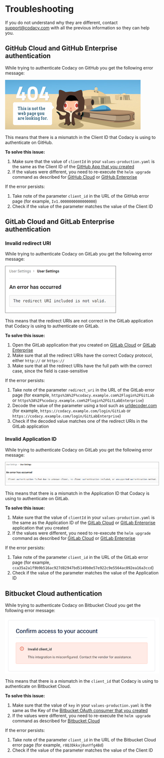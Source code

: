 # Troubleshooting

If you do not understand why they are different, contact [support@codacy.com](mailto:support@codacy.com) with all the previous information so they can help you.

## GitHub Cloud and GitHub Enterprise authentication

While trying to authenticate Codacy on GitHub you get the following error message:

![Invalid client id](images/github-invalid-client-id.png)

This means that there is a mismatch in the Client ID that Codacy is using to authenticate on GitHub.

**To solve this issue:**

1.  Make sure that the value of `clientId` in your `values-production.yaml` is the same as the Client ID of the [GitHub App that you created](github-app-create.md)
2.  If the values were different, you need to re-execute the `helm upgrade` command as described for [GitHub Cloud](github-cloud.md) or [GitHub Enterprise](github-enterprise.md)

If the error persists:

1.  Take note of the parameter `client_id` in the URL of the GitHub error page (for example, `Iv1.0000000000000000`)
2.  Check if the value of the parameter matches the value of the Client ID

## GitLab Cloud and GitLab Enterprise authentication

### Invalid redirect URI

While trying to authenticate Codacy on GitLab you get the following error message:

![Invalid redirect URI](images/gitlab-invalid-redirect-uri.png)

This means that the redirect URIs are not correct in the GitLab application that Codacy is using to authenticate on GitLab.

**To solve this issue:**

1.  Open the GitLab application that you created on [GitLab Cloud](gitlab-cloud.md#create-a-gitlab-application) or [GitLab Enterprise](gitlab-enterprise.md#create-a-gitlab-application)
2.  Make sure that all the redirect URIs have the correct Codacy protocol, either `http://` or `https://`
3.  Make sure that all the redirect URIs have the full path with the correct case, since the field is case-sensitive

If the error persists:

1.  Take note of the parameter `redirect_uri` in the URL of the GitLab error page (for example, `https%3A%2F%codacy.example.com%2Flogin%2FGitLab` or `https%3A%2F%codacy.example.com%2Flogin%2FGitLabEnterprise`)
2.  Decode the value of the parameter using a tool such as [urldecoder.com](https://www.urldecoder.org/) (for example, `https://codacy.example.com/login/GitLab` or `https://codacy.example.com/login/GitLabEnterprise`)
3.  Check if the decoded value matches one of the redirect URIs in the GitLab application

### Invalid Application ID

While trying to authenticate Codacy on GitLab you get the following error message:

![Invalid application id](images/gitlab-invalid-application-id.png)

This means that there is a mismatch in the Application ID that Codacy is using to authenticate on GitLab.

**To solve this issue:**

1.  Make sure that the value of `clientId` in your `values-production.yaml` is the same as the Application ID of the [GitLab Cloud](gitlab-cloud.md#create-a-gitlab-application) or [GitLab Enterprise](gitlab-enterprise.md#create-a-gitlab-application) application that you created
2.  If the values were different, you need to re-execute the `helm upgrade` command as described for [GitLab Cloud](gitlab-cloud.md#configure-gitLab-cloud-on-codacy) or [GitLab Enterprise](gitlab-enterprise.md#configure-gitLab-cloud-on-codacy)

If the error persists:

1.  Take note of the parameter `client_id` in the URL of the GitLab error page (for example, `cca35a2a1f9b9b516ac927d82947bd5149b0e57e922c9e5564ac092ea16a3ccd`)
2.  Check if the value of the parameter matches the value of the Application ID

## Bitbucket Cloud authentication

While trying to authenticate Codacy on Bitbucket Cloud you get the following error message:

![Invalid client_id](images/bitbucket-invalid-client-id.png)

This means that there is a mismatch in the `client_id` that Codacy is using to authenticate on Bitbucket Cloud.

**To solve this issue:**

1.  Make sure that the value of `key` in your `values-production.yaml` is the same as the Key of the [Bitbucket OAuth consumer that you created](bitbucket-cloud.md#create-an-oauth-consumer)
2.  If the values were different, you need to re-execute the `helm upgrade` command as described for [Bitbucket Cloud](bitbucket-cloud.md#configure-bitbucket-cloud-on-codacy)

If the error persists:

1.  Take note of the parameter `client_id` in the URL of the Bitbucket Cloud error page (for example, `r8QJDkkxj8unYfg4Bd`)
2.  Check if the value of the parameter matches the value of the Client ID
